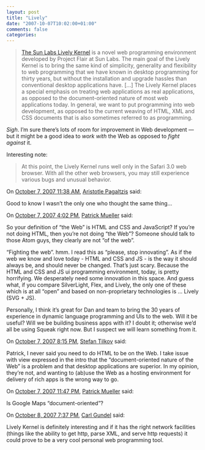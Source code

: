 ```yaml
---
layout: post
title: "Lively"
date: "2007-10-07T10:02:00+01:00"
comments: false
categories: 
---
```


<blockquote>
<p><a href="http://research.sun.com/projects/lively/index.html">The Sun Labs Lively Kernel</a> is a novel web programming environment developed by Project Flair at Sun Labs. The main goal of the Lively Kernel is to bring the same kind of simplicity, generality and flexibility to web programming that we have known in desktop programming for thirty years, but without the installation and upgrade hassles than conventional desktop applications have. [&#8230;]
The Lively Kernel places a special emphasis on treating web applications as real applications, as opposed to the document-oriented nature of most web applications today. In general, we want to put programming into web development, as opposed to the current weaving of HTML, XML and CSS documents that is also sometimes referred to as programming.</p>
</blockquote>

<p><em>Sigh</em>. I&#8217;m sure there&#8217;s lots of room for improvement in Web development &#8212; but it might be a good idea to <em>work with</em> the Web as opposed to <em>fight against</em> it.</p>

<p>Interesting note:</p>

<blockquote>
<p>At this point, the Lively Kernel runs well only in the Safari 3.0 web browser. With all the other web browsers, you may still experience various bugs and unusual behavior.</p>
</blockquote>

<section class="comments">



<div class="comment" id="comment-1470">
On <a href="#comment-1470" title="Permalink to this comment">October  7, 2007 11:38 AM</a>, <a href="http://plasmasturm.org/" title="http://plasmasturm.org/" rel="nofollow">Aristotle Pagaltzis</a>
said:
<p>Good to know I wasn’t the only one who thought the same thing…</p>


<div class="comment" id="comment-1471">
On <a href="#comment-1471" title="Permalink to this comment">October  7, 2007  4:02 PM</a>, <a href="http://muellerware.org" title="http://muellerware.org" rel="nofollow">Patrick Mueller</a>
said:
<p>So your definition of &#8220;the Web&#8221; is HTML and CSS and JavaScript?  If you&#8217;re not doing HTML, then you&#8217;re not doing &#8220;the Web&#8221;?  Someone should talk to those Atom guys, they clearly are not &#8220;of the web&#8221;.  </p>

<p>&#8220;Fighting the web&#8221;.  hmm.  I read this as &#8220;please, stop innovating&#8221;.  As if the web we know and love today - HTML and CSS and JS - is the way it should always be, and should never be changed.  That&#8217;s just scary.  Because the HTML and CSS and JS ui programming environment, today, is pretty horrifying.  We desperately need some innovation in this space.  And guess what, if you compare SilverLight, Flex, and Lively, the only one of these which is at all &#8220;open&#8221; and based on non-proprietary technologies is &#8230; Lively (SVG + JS).</p>

<p>Personally, I think it&#8217;s great for Dan and team to bring the 30 years of experience in dynamic language programming and UIs to the web.  Will it be useful?  Will we be building business apps with it?  I doubt it; otherwise we&#8217;d all be using Squeak right now.  But I suspect we will learn something from it.</p>


<div class="comment" id="comment-1472">
On <a href="#comment-1472" title="Permalink to this comment">October  7, 2007  8:15 PM</a>, <a href="/en/staff/st/">Stefan Tilkov</a>
said:
<p>Patrick, I never said you need to do HTML to be on the Web. I take issue with view expressed in the intro that the &#8220;document-oriented nature of the Web&#8221; is a problem and that desktop applications are superior. In my opinion, they&#8217;re not, and wanting to (ab)use the Web as a hosting environment for delivery of rich apps is the wrong way to go.</p>


<div class="comment" id="comment-1473">
On <a href="#comment-1473" title="Permalink to this comment">October  7, 2007 11:47 PM</a>, <a href="http://muellerware.org" title="http://muellerware.org" rel="nofollow">Patrick Mueller</a>
said:
<p>Is Google Maps &#8220;document-oriented&#8221;?</p>


<div class="comment" id="comment-1474">
On <a href="#comment-1474" title="Permalink to this comment">October  8, 2007  7:37 PM</a>, <a href="http://www.runbasic.com" title="http://www.runbasic.com" rel="nofollow">Carl Gundel</a>
said:
<p>Lively Kernel is definitely interesting and if it has the right network facilities (things like the ability to get http, parse XML, and serve http requests) it could prove to be a very cool personal web programming tool.</p>


</section>

